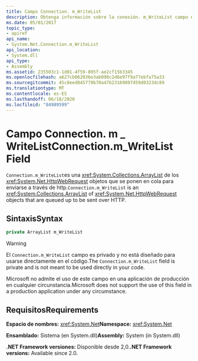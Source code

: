 ```yaml
---
title: Campo Connection. m_WriteList
description: Obtenga información sobre la conexión. m_WriteList campo en .NET. Este campo ArrayList tiene objetos HttpWebRequest que se ponen en cola para enviarse a través de HTTP.
ms.date: 05/01/2017
topic_type:
- apiref
api_name:
- System.Net.Connection.m_WriteList
api_location:
- System.dll
api_type:
- Assembly
ms.assetid: 235503c1-1d01-4f59-895f-ae2cf15b3345
ms.openlocfilehash: a627cb062036e3ab098c2d6e97f9a77ebfa75a33
ms.sourcegitcommit: 45c8eed045779b70a47b23169897459d0323dc89
ms.translationtype: MT
ms.contentlocale: es-ES
ms.lasthandoff: 06/18/2020
ms.locfileid: "84989599"
---
```

# <a name="connectionm_writelist-field"></a><span data-ttu-id="3d7f2-104">Campo Connection. m \_ WriteList</span><span class="sxs-lookup"><span data-stu-id="3d7f2-104">Connection.m\_WriteList Field</span></span>

<span data-ttu-id="3d7f2-105">`Connection.m_WriteList`es una <xref:System.Collections.ArrayList> de los <xref:System.Net.HttpWebRequest> objetos que se ponen en cola para enviarse a través de http.</span><span class="sxs-lookup"><span data-stu-id="3d7f2-105">`Connection.m_WriteList` is an <xref:System.Collections.ArrayList> of <xref:System.Net.HttpWebRequest> objects that are queued up to be sent over HTTP.</span></span>

## <a name="syntax"></a><span data-ttu-id="3d7f2-106">Sintaxis</span><span class="sxs-lookup"><span data-stu-id="3d7f2-106">Syntax</span></span>
  
```csharp  
private ArrayList m_WriteList
```

> [!WARNING]
> <span data-ttu-id="3d7f2-107">El `Connection.m_WriteList` campo es privado y no está diseñado para usarse directamente en el código.</span><span class="sxs-lookup"><span data-stu-id="3d7f2-107">The `Connection.m_WriteList` field is private and is not meant to be used directly in your code.</span></span>
>
> <span data-ttu-id="3d7f2-108">Microsoft no admite el uso de este campo en una aplicación de producción en cualquier circunstancia.</span><span class="sxs-lookup"><span data-stu-id="3d7f2-108">Microsoft does not support the use of this field in a production application under any circumstance.</span></span>

## <a name="requirements"></a><span data-ttu-id="3d7f2-109">Requisitos</span><span class="sxs-lookup"><span data-stu-id="3d7f2-109">Requirements</span></span>

<span data-ttu-id="3d7f2-110">**Espacio de nombres:** <xref:System.Net></span><span class="sxs-lookup"><span data-stu-id="3d7f2-110">**Namespace:** <xref:System.Net></span></span>

<span data-ttu-id="3d7f2-111">**Ensamblado:** Sistema (en System.dll)</span><span class="sxs-lookup"><span data-stu-id="3d7f2-111">**Assembly:** System (in System.dll)</span></span>

<span data-ttu-id="3d7f2-112">**.NET Framework versiones:** Disponible desde 2,0.</span><span class="sxs-lookup"><span data-stu-id="3d7f2-112">**.NET Framework versions:** Available since 2.0.</span></span>
